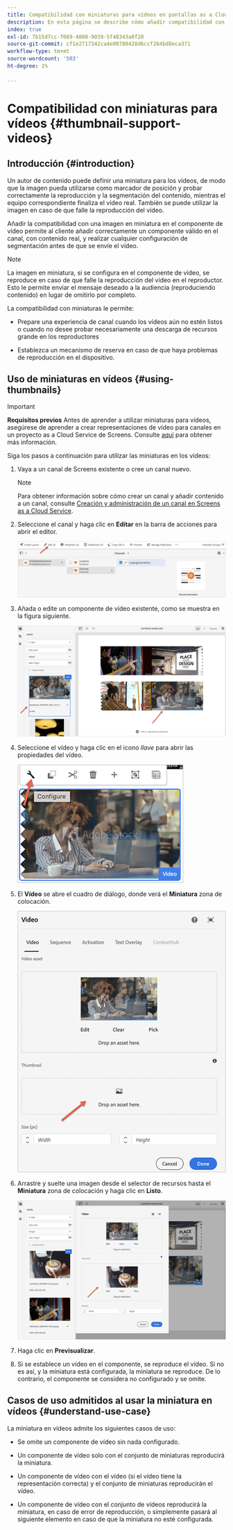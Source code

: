 ```yaml
---
title: Compatibilidad con miniaturas para vídeos en pantallas as a Cloud Service
description: En esta página se describe cómo añadir compatibilidad con miniaturas para vídeos en Pantallas as a Cloud Service.
index: true
exl-id: 7b15d7cc-f089-4008-9039-5f48343a0f20
source-git-commit: cf1e2717342ca4e00780428d6ccf264bd8eca371
workflow-type: tm+mt
source-wordcount: '503'
ht-degree: 1%

---
```


# Compatibilidad con miniaturas para vídeos {#thumbnail-support-videos}

## Introducción {#introduction}

Un autor de contenido puede definir una miniatura para los vídeos, de modo que la imagen pueda utilizarse como marcador de posición y probar correctamente la reproducción y la segmentación del contenido, mientras el equipo correspondiente finaliza el vídeo real. También se puede utilizar la imagen en caso de que falle la reproducción del vídeo.

Añadir la compatibilidad con una imagen en miniatura en el componente de vídeo permite al cliente añadir correctamente un componente válido en el canal, con contenido real, y realizar cualquier configuración de segmentación antes de que se envíe el vídeo.

>[!NOTE]
>La imagen en miniatura, si se configura en el componente de vídeo, se reproduce en caso de que falle la reproducción del vídeo en el reproductor. Esto le permite enviar el mensaje deseado a la audiencia (reproduciendo contenido) en lugar de omitirlo por completo.

La compatibilidad con miniaturas le permite:

* Prepare una experiencia de canal cuando los vídeos aún no estén listos o cuando no desee probar necesariamente una descarga de recursos grande en los reproductores

* Establezca un mecanismo de reserva en caso de que haya problemas de reproducción en el dispositivo.

## Uso de miniaturas en vídeos {#using-thumbnails}

>[!IMPORTANT]
>**Requisitos previos**
>Antes de aprender a utilizar miniaturas para vídeos, asegúrese de aprender a crear representaciones de vídeo para canales en un proyecto as a Cloud Service de Screens. Consulte [aquí](/help/screens-cloud/configuring/creating-screens-video-renditions-cloud-service.md) para obtener más información.

Siga los pasos a continuación para utilizar las miniaturas en los vídeos:

1. Vaya a un canal de Screens existente o cree un canal nuevo.

   >[!NOTE]
   >Para obtener información sobre cómo crear un canal y añadir contenido a un canal, consulte [Creación y administración de un canal en Screens as a Cloud Service](https://experienceleague.adobe.com/docs/experience-manager-cloud-service/screens-as-cloud-service/create-content/creating-channels-screens-cloud.html?lang=en).

1. Seleccione el canal y haga clic en **Editar** en la barra de acciones para abrir el editor.

   ![Abra el editor](/help/screens-cloud/using-core-product-features/assets/thumbnail-1.png)

1. Añada o edite un componente de vídeo existente, como se muestra en la figura siguiente.

   ![Editar el componente](/help/screens-cloud/using-core-product-features/assets/thumbnail-2.png)

1. Seleccione el vídeo y haga clic en el icono *llave* para abrir las propiedades del vídeo.

   ![Haga clic en la llave inglesa](/help/screens-cloud/using-core-product-features/assets/thumbnail-3.png)

1. El **Vídeo** se abre el cuadro de diálogo, donde verá el **Miniatura** zona de colocación.

   ![Ver la miniatura](/help/screens-cloud/using-core-product-features/assets/thumbnail-4.png)

1. Arrastre y suelte una imagen desde el selector de recursos hasta el **Miniatura** zona de colocación y haga clic en **Listo**.

   ![](/help/screens-cloud/using-core-product-features/assets/thumbnail-5.png)

1. Haga clic en **Previsualizar**.

1. Si se establece un vídeo en el componente, se reproduce el vídeo. Si no es así, y la miniatura está configurada, la miniatura se reproduce. De lo contrario, el componente se considera no configurado y se omite.

## Casos de uso admitidos al usar la miniatura en vídeos {#understand-use-case}

La miniatura en vídeos admite los siguientes casos de uso:

* Se omite un componente de vídeo sin nada configurado.

* Un componente de vídeo solo con el conjunto de miniaturas reproducirá la miniatura.

* Un componente de vídeo con el vídeo (si el vídeo tiene la representación correcta) y el conjunto de miniaturas reproducirán el vídeo.

* Un componente de vídeo con el conjunto de vídeos reproducirá la miniatura, en caso de error de reproducción, o simplemente pasará al siguiente elemento en caso de que la miniatura no esté configurada.
